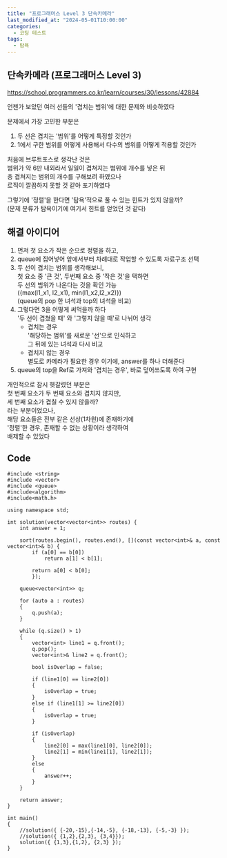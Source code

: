 ```yaml
---
title: "프로그래머스 Level 3 단속카메라"
last_modified_at: "2024-05-01T10:00:00"
categories:
  - 코딩 테스트
tags:
  - 탐욕
---
```


## 단속카메라 (프로그래머스 Level 3)
 <https://school.programmers.co.kr/learn/courses/30/lessons/42884><br>

 언젠가 보았던 여러 선들의 '겹치는 범위'에 대한 문제와 비슷하였다<br>
 
 문제에서 가장 고민한 부분은<br>
 1. 두 선은 겹치는 '범위'를 어떻게 특정할 것인가<br>
 2. 1에서 구한 범위를 어떻게 사용해서 다수의 범위를 어떻게 적용할 것인가<br>

 처음에 브루트포스로 생각난 것은 <br>
 범위가 약 6만 내외라서 일일이 겹쳐지는 범위에 개수를 넣은 뒤<br>
 총 겹쳐지는 범위의 개수를 구해보려 하였으나<br>
 로직이 깔끔하지 못할 것 같아 포기하였다<br>
 
 그렇기에 '정렬'을 한다면 '탐욕'적으로 풀 수 있는 힌트가 있지 않을까?<br>
 (문제 분류가 탐욕이기에 여기서 힌트를 얻었던 것 같다)<br>
 
## 해결 아이디어
 1. 먼저 첫 요소가 작은 순으로 정렬을 하고,<br>
 2. queue에 집어넣어 앞에서부터 차례대로 작업할 수 있도록 자료구조 선택<br>
 3. 두 선이 겹치는 범위를 생각해보니,<br>
    첫 요소 중 '큰 것', 두번째 요소 중 '작은 것'을 택하면<br>
	두 선의 범위가 나온다는 것을 확인 가능<br>
	({max(l1_x1, l2_x1), min(l1_x2,l2_x2)})<br>
	(queue의 pop 한 녀석과 top의 녀석을 비교)
 4. 그렇다면 3을 어떻게 써먹을까 하다<br>
    '두 선이 겹쳤을 때' 와 '그렇지 않을 때'로 나뉘어 생각<br>
	- 겹치는 경우<br>
	  '해당하는 범위'를 새로운 '선'으로 인식하고<br>
	  그 뒤에 있는 녀석과 다시 비교<br>
	- 겹치지 않는 경우<br>
	  별도로 카메라가 필요한 경우 이기에, answer를 하나 더해준다<br>
 5. queue의 top을 Ref로 가져와 '겹치는 경우', 바로 덮어쓰도록 하여 구현<br>

 개인적으로 잠시 헷갈렸던 부분은<br>
 첫 번째 요소가 두 번째 요소와 겹치지 않지만,<br>
 세 번째 요소가 겹칠 수 있지 않을까?<br>
 라는 부분이었으나,<br>
 해당 요소들은 전부 같은 선상(1차원)에 존재하기에<br>
 '정렬'한 경우, 존재할 수 없는 상황이라 생각하여<br>
 배제할 수 있었다<br>

 

## Code
```
#include <string>
#include <vector>
#include <queue>
#include<algorithm>
#include<math.h>

using namespace std;

int solution(vector<vector<int>> routes) {
	int answer = 1;

	sort(routes.begin(), routes.end(), [](const vector<int>& a, const vector<int>& b) {
		if (a[0] == b[0])
			return a[1] < b[1];

		return a[0] < b[0];
		});

	queue<vector<int>> q;

	for (auto a : routes)
	{
		q.push(a);
	}
	
	while (q.size() > 1)
	{
		vector<int> line1 = q.front();
		q.pop();
		vector<int>& line2 = q.front();

		bool isOverlap = false;

		if (line1[0] == line2[0])
		{
			isOverlap = true;
		}
		else if (line1[1] >= line2[0])
		{
			isOverlap = true;
		}

		if (isOverlap)
		{
			line2[0] = max(line1[0], line2[0]);
			line2[1] = min(line1[1], line2[1]);
		}
		else
		{
			answer++;
		}
	}

	return answer;
}

int main()
{
	//solution({ {-20,-15},{-14,-5}, {-18,-13}, {-5,-3} });
	//solution({ {1,2},{2,3}, {3,4}});
	solution({ {1,3},{1,2}, {2,3} });
}
```